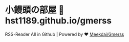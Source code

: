 # 小饅頭の部屋 🔗 hst1189.github.io/gmerss


RSS-Reader All in Github | Powered by ❤️ [Meekdai/Gmerss](https://github.com/Meekdai/Gmerss)
